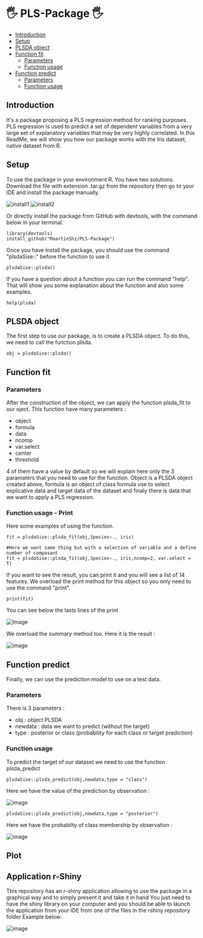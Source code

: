 # 🖐 PLS-Package 🖐

-   [Introduction](#introduction)
-   [Setup](#setup)
-   [PLSDA object](#plsda-object)
-   [Function fit](#function-fit)
    -   [Parameters](#parameters)
    -   [Function usage](#function-usage---print)
-   [Function predict](#function-predict)
    -   [Parameters](#parameters-1)
    -   [Function usage](#function-usage)


## Introduction

It's a package proposing a PLS regression method for ranking purposes.
PLS regression is used to predict a set of dependent variables from a very large set of explanatory variables that may be very highly correlated.
In this ReadMe, we will show you how our package works with the Iris dataset, native dataset from R.

## Setup

To use the package in your environment R. You have two solutions.
Download the file with extension .tar.gz from the repository then go to your IDE and install the package manually.

![install1](https://user-images.githubusercontent.com/43068347/204146389-5f08c16a-0f82-4f6a-a5ab-abc56581eeed.jpg)
![install2](https://user-images.githubusercontent.com/43068347/204146422-fd1647be-ea2e-4725-ae9e-d8fbd3520cb4.jpg)

Or directly install the package from GitHub with devtools, with the command below in your terminal:

```
library(devtools)
install_github("MaartinShz/PLS-Package")
```

Once you have install the package, you should use the command "plsdaSise::" before the function to use it.

```
plsdaSise::plsda()
```

If you have a question about a function you can run the command "help". That will show you some explanation about the function and also some examples.

```
help(plsda)
```

## PLSDA object

The first step to use our package, is to create a PLSDA object. To do this, we need to call the function plsda.

```
obj = plsdaSise::plsda()
```

## Function fit

### Parameters
After the construction of the object, we can apply the function plsda_fit to our oject.
This function have many parameters :

- object
- formula
- data
- ncomp
- var.select
- center
- threshold

4 of them have a value by default so we will explain here only the 3 paramaters that you need to use for the function. Object is a PLSDA object created above, formula is an object of class formula use to select explicative data and target data of the dataset and finaly there is data that we want to apply a PLS regression.

### Function usage - Print 
Here some examples of using the function.

```
fit = plsdaSise::plsda_fit(obj,Species~., iris)

#Here we want same thing but with a selection of variable and a define number of composant
fit = plsdaSise::plsda_fit(obj,Species~., iris,ncomp=2, var.select = T)

```

If you want to see the result, you can print it and you will see a list of 14 features. We overload the print method for this object so you only need to use the command "print".
```
print(fit)
```
You can see below the lasts lines of the print

![Image](https://user-images.githubusercontent.com/114392261/205471841-2db516f4-bfea-491c-8aa8-c1e4ffb81508.png)

We overload the summary method too. Here it is the result :

![image](https://user-images.githubusercontent.com/114392261/205472256-64eaf090-bef0-46b9-adc8-71f7d6eb1f02.png)

## Function predict

Finally, we can use the prediction model to use on a test data.

### Parameters
There is 3 parameters :

- obj : object PLSDA
- newdata : data we want to predict (without the target)
- type : posterior or class (probability for each class or target prediction)

### Function usage
To predict the target of our dataset we need to use the function plsda_predict

```
plsdaSise::plsda_predict(obj,newdata,type = "class")
```
Here we have the value of the prediction by observation :

![image](https://user-images.githubusercontent.com/114392261/205471965-5fd14788-becf-4b14-9f9f-0eaea6957e7c.png)


```
plsdaSise::plsda_predict(obj,newdata,type = "posterior")
```

Here we have the probabilty of class membership by observation :

![image](https://user-images.githubusercontent.com/114392261/205471939-cd7b21ed-2265-4973-91a8-18f7fd0f797e.png)

## Plot


## Application r-Shiny

This repository has an r-shiny application allowing to use the package in a graphical way and to simply present it and take it in hand 
You just need to have the shiny library on your computer 
and you should be able to launch the application from your IDE from one of the files in the rshiny repository folder
Example below: 

![image](https://user-images.githubusercontent.com/43068347/204147679-80463626-b954-44bf-9f5d-21364aa06ae7.png)
